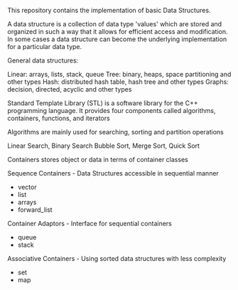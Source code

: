 This repository contains the implementation of basic Data Structures.

A data structure is a collection of data type 'values' which are stored and organized in such a way that it allows for efficient access and modification. In some cases a data structure can become the underlying implementation for a particular data type.

General data structures:

Linear: arrays, lists, stack, queue
Tree: binary, heaps, space partitioning and other types
Hash: distributed hash table, hash tree and other types
Graphs: decision, directed, acyclic and other types


Standard Template Library (STL) is a software library for the C++ programming language. It provides four components called algorithms, containers, functions, and iterators


Algorithms are mainly used for searching, sorting and partition operations

Linear Search, Binary Search
Bubble Sort, Merge Sort, Quick Sort

Containers stores object or data in terms of container classes

Sequence Containers - Data Structures accessible in sequential manner

 - vector
 - list
 - arrays
 - forward_list

Container Adaptors - Interface for sequential containers

 - queue
 - stack

Associative Containers - Using sorted data structures with less complexity

 - set
 - map

